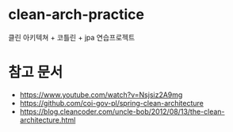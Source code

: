 # clean-arch-practice
클린 아키텍쳐 + 코틀린 + jpa 연습프로젝트

# 참고 문서
- https://www.youtube.com/watch?v=Nsjsiz2A9mg
- https://github.com/coi-gov-pl/spring-clean-architecture
- https://blog.cleancoder.com/uncle-bob/2012/08/13/the-clean-architecture.html